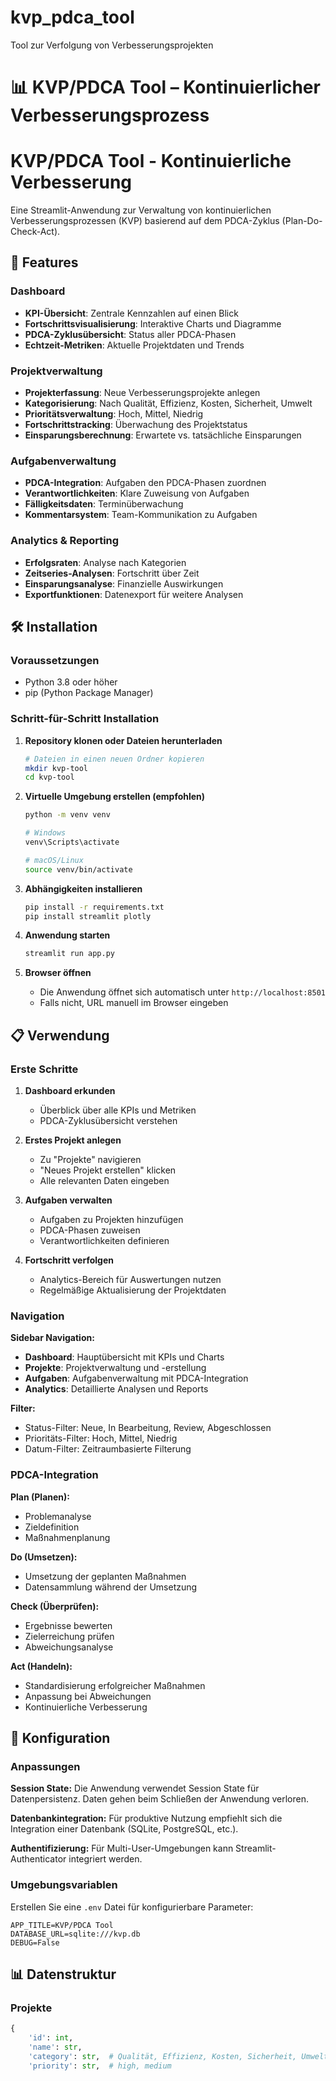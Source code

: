 # kvp_pdca_tool
Tool zur Verfolgung von Verbesserungsprojekten
# 📊 KVP/PDCA Tool – Kontinuierlicher Verbesserungsprozess

# KVP/PDCA Tool - Kontinuierliche Verbesserung

Eine Streamlit-Anwendung zur Verwaltung von kontinuierlichen Verbesserungsprozessen (KVP) basierend auf dem PDCA-Zyklus (Plan-Do-Check-Act).

## 🚀 Features

### Dashboard
- **KPI-Übersicht**: Zentrale Kennzahlen auf einen Blick
- **Fortschrittsvisualisierung**: Interaktive Charts und Diagramme
- **PDCA-Zyklusübersicht**: Status aller PDCA-Phasen
- **Echtzeit-Metriken**: Aktuelle Projektdaten und Trends

### Projektverwaltung
- **Projekterfassung**: Neue Verbesserungsprojekte anlegen
- **Kategorisierung**: Nach Qualität, Effizienz, Kosten, Sicherheit, Umwelt
- **Prioritätsverwaltung**: Hoch, Mittel, Niedrig
- **Fortschrittstracking**: Überwachung des Projektstatus
- **Einsparungsberechnung**: Erwartete vs. tatsächliche Einsparungen

### Aufgabenverwaltung
- **PDCA-Integration**: Aufgaben den PDCA-Phasen zuordnen
- **Verantwortlichkeiten**: Klare Zuweisung von Aufgaben
- **Fälligkeitsdaten**: Terminüberwachung
- **Kommentarsystem**: Team-Kommunikation zu Aufgaben

### Analytics & Reporting
- **Erfolgsraten**: Analyse nach Kategorien
- **Zeitseries-Analysen**: Fortschritt über Zeit
- **Einsparungsanalyse**: Finanzielle Auswirkungen
- **Exportfunktionen**: Datenexport für weitere Analysen

## 🛠️ Installation

### Voraussetzungen
- Python 3.8 oder höher
- pip (Python Package Manager)

### Schritt-für-Schritt Installation

1. **Repository klonen oder Dateien herunterladen**
   ```bash
   # Dateien in einen neuen Ordner kopieren
   mkdir kvp-tool
   cd kvp-tool
   ```

2. **Virtuelle Umgebung erstellen (empfohlen)**
   ```bash
   python -m venv venv
   
   # Windows
   venv\Scripts\activate
   
   # macOS/Linux
   source venv/bin/activate
   ```

3. **Abhängigkeiten installieren**
   ```bash
   pip install -r requirements.txt
   pip install streamlit plotly
   ```

4. **Anwendung starten**
   ```bash
   streamlit run app.py
   ```

5. **Browser öffnen**
   - Die Anwendung öffnet sich automatisch unter `http://localhost:8501`
   - Falls nicht, URL manuell im Browser eingeben

## 📋 Verwendung

### Erste Schritte

1. **Dashboard erkunden**
   - Überblick über alle KPIs und Metriken
   - PDCA-Zyklusübersicht verstehen

2. **Erstes Projekt anlegen**
   - Zu "Projekte" navigieren
   - "Neues Projekt erstellen" klicken
   - Alle relevanten Daten eingeben

3. **Aufgaben verwalten**
   - Aufgaben zu Projekten hinzufügen
   - PDCA-Phasen zuweisen
   - Verantwortlichkeiten definieren

4. **Fortschritt verfolgen**
   - Analytics-Bereich für Auswertungen nutzen
   - Regelmäßige Aktualisierung der Projektdaten

### Navigation

**Sidebar Navigation:**
- **Dashboard**: Hauptübersicht mit KPIs und Charts
- **Projekte**: Projektverwaltung und -erstellung
- **Aufgaben**: Aufgabenverwaltung mit PDCA-Integration
- **Analytics**: Detaillierte Analysen und Reports

**Filter:**
- Status-Filter: Neue, In Bearbeitung, Review, Abgeschlossen
- Prioritäts-Filter: Hoch, Mittel, Niedrig
- Datum-Filter: Zeitraumbasierte Filterung

### PDCA-Integration

**Plan (Planen):**
- Problemanalyse
- Zieldefinition
- Maßnahmenplanung

**Do (Umsetzen):**
- Umsetzung der geplanten Maßnahmen
- Datensammlung während der Umsetzung

**Check (Überprüfen):**
- Ergebnisse bewerten
- Zielerreichung prüfen
- Abweichungsanalyse

**Act (Handeln):**
- Standardisierung erfolgreicher Maßnahmen
- Anpassung bei Abweichungen
- Kontinuierliche Verbesserung

## 🔧 Konfiguration

### Anpassungen

**Session State:**
Die Anwendung verwendet Session State für Datenpersistenz. Daten gehen beim Schließen der Anwendung verloren.

**Datenbankintegration:**
Für produktive Nutzung empfiehlt sich die Integration einer Datenbank (SQLite, PostgreSQL, etc.).

**Authentifizierung:**
Für Multi-User-Umgebungen kann Streamlit-Authenticator integriert werden.

### Umgebungsvariablen

Erstellen Sie eine `.env` Datei für konfigurierbare Parameter:
```
APP_TITLE=KVP/PDCA Tool
DATABASE_URL=sqlite:///kvp.db
DEBUG=False
```

## 📊 Datenstruktur

### Projekte
```python
{
    'id': int,
    'name': str,
    'category': str,  # Qualität, Effizienz, Kosten, Sicherheit, Umwelt
    'priority': str,  # high, medium
